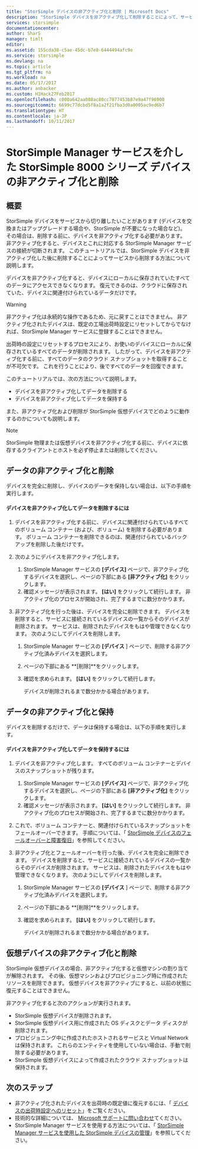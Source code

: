 ```yaml
---
title: "StorSimple デバイスの非アクティブ化と削除 | Microsoft Docs"
description: "StorSimple デバイスを非アクティブ化して削除することによって、サービスからこれを削除する方法について説明します。"
services: storsimple
documentationcenter: 
author: SharS
manager: timlt
editor: 
ms.assetid: 155cda38-c5ae-45dc-b7e8-6444494afc9e
ms.service: storsimple
ms.devlang: na
ms.topic: article
ms.tgt_pltfrm: na
ms.workload: na
ms.date: 05/17/2017
ms.author: anbacker
ms.custom: H1Hack27Feb2017
ms.openlocfilehash: c000a642aa088ac80cc7077453b87e9a47f96900
ms.sourcegitcommit: 6699c77dcbd5f8a1a2f21fba3d0a0005ac9ed6b7
ms.translationtype: HT
ms.contentlocale: ja-JP
ms.lasthandoff: 10/11/2017
---
```

# <a name="deactivate-and-delete-a-storsimple-8000-series-device-via-storsimple-manager-service"></a>StorSimple Manager サービスを介した StorSimple 8000 シリーズ デバイスの非アクティブ化と削除
## <a name="overview"></a>概要
StorSimple デバイスをサービスから切り離したいことがあります (デバイスを交換またはアップグレードする場合や、StorSimple が不要になった場合など)。 その場合は、削除する前に、デバイスを非アクティブ化する必要があります。 非アクティブ化すると、デバイスとこれに対応する StorSimple Manager サービスの接続が切断されます。 このチュートリアルでは、StorSimple デバイスを非アクティブ化した後に削除することによってサービスから削除する方法について説明します。 

デバイスを非アクティブ化すると、デバイスにローカルに保存されていたすべてのデータにアクセスできなくなります。 復元できるのは、クラウドに保存されていた、デバイスに関連付けられているデータだけです。  

> [!WARNING]
> 非アクティブ化は永続的な操作であるため、元に戻すことはできません。 非アクティブ化されたデバイスは、既定の工場出荷時設定にリセットしてからでなければ、StorSimple Manager サービスに登録することはできません。 
> 
> 出荷時の設定にリセットするプロセスにより、お使いのデバイスにローカルに保存されているすべてのデータが削除されます。 したがって、デバイスを非アクティブ化する前に、すべてのデータのクラウド スナップショットを取得することが不可欠です。 これを行うことにより、後ですべてのデータを回復できます。
> 
> 

このチュートリアルでは、次の方法について説明します。

* デバイスを非アクティブ化してデータを削除する
* デバイスを非アクティブ化してデータを保持する

また、非アクティブ化および削除が StorSimple 仮想デバイスでどのように動作するのかについても説明します。

> [!NOTE]
> StorSimple 物理または仮想デバイスを非アクティブ化する前に、デバイスに依存するクライアントとホストを必ず停止または削除してください。
> 
> 

## <a name="deactivate-and-delete-data"></a>データの非アクティブ化と削除
デバイスを完全に削除し、デバイスのデータを保持しない場合は、以下の手順を実行します。

#### <a name="to-deactivate-the-device-and-delete-the-data"></a>デバイスを非アクティブ化してデータを削除するには
1. デバイスを非アクティブ化する前に、デバイスに関連付けられているすべてのボリューム コンテナー (および、ボリューム) を削除する必要があります。 ボリューム コンテナーを削除できるのは、関連付けられているバックアップを削除した後だけです。
2. 次のようにデバイスを非アクティブ化します。
   
   1. StorSimple Manager サービスの **[デバイス]** ページで、非アクティブ化するデバイスを選択し、ページの下部にある **[非アクティブ化]** をクリックします。
   2. 確認メッセージが表示されます。 **[はい]** をクリックして続行します。 非アクティブ化のプロセスが開始され、完了するまでに数分かかります。
3. 非アクティブ化を行った後は、デバイスを完全に削除できます。 デバイスを削除すると、サービスに接続されているデバイスの一覧からそのデバイスが削除されます。 サービスは、削除されたデバイスをもはや管理できなくなります。 次のようにしてデバイスを削除します。
   
   1. StorSimple Manager サービスの **[デバイス** ] ページで、削除する非アクティブ化済みデバイスを選択します。
   2. ページの下部にある **[削除]**をクリックします。
   3. 確認を求められます。 **[はい]** をクリックして続行します。
      
      デバイスが削除されるまで数分かかる場合があります。

## <a name="deactivate-and-retain-data"></a>データの非アクティブ化と保持
デバイスを削除するだけで、データは保持する場合は、以下の手順を実行します。

#### <a name="to-deactivate-a-device-and-retain-the-data"></a>デバイスを非アクティブ化してデータを保持するには
1. デバイスを非アクティブ化します。 すべてのボリューム コンテナーとデバイスのスナップショットが残ります。
   
   1. StorSimple Manager サービスの **[デバイス]** ページで、非アクティブ化するデバイスを選択し、ページの下部にある **[非アクティブ化]** をクリックします。
   2. 確認メッセージが表示されます。 **[はい]** をクリックして続行します。 非アクティブ化のプロセスが開始され、完了するまでに数分かかります。
2. これで、ボリューム コンテナーと、関連付けられているスナップショットをフェールオーバーできます。 手順については、「 [StorSimple デバイスのフェールオーバーと障害復旧](storsimple-device-failover-disaster-recovery.md)」を参照してください。
3. 非アクティブ化とフェールオーバーを行った後、デバイスを完全に削除できます。 デバイスを削除すると、サービスに接続されているデバイスの一覧からそのデバイスが削除されます。 サービスは、削除されたデバイスをもはや管理できなくなります。 次のようにしてデバイスを削除します。
   
   1. StorSimple Manager サービスの **[デバイス** ] ページで、削除する非アクティブ化済みデバイスを選択します。
   2. ページの下部にある **[削除]**をクリックします。
   3. 確認を求められます。 **[はい]** をクリックして続行します。
      
      デバイスが削除されるまで数分かかる場合があります。

## <a name="deactivate-and-delete-a-virtual-device"></a>仮想デバイスの非アクティブ化と削除
StorSimple 仮想デバイスの場合、非アクティブ化すると仮想マシンの割り当てが解除されます。 その後、仮想マシンおよびプロビジョニング時に作成されたリソースを削除できます。 仮想デバイスを非アクティブにすると、以前の状態に復元することはできません。 

非アクティブ化すると次のアクションが実行されます。

* StorSimple 仮想デバイスが削除されます。
* StorSimple 仮想デバイス用に作成された OS ディスクとデータ ディスクが削除されます。
* プロビジョニング中に作成されたホストされるサービスと Virtual Network は保持されます。 これらのエンティティを使用していない場合は、手動で削除する必要があります。
* StorSimple 仮想デバイスによって作成されたクラウド スナップショットは保持されます。

## <a name="next-steps"></a>次のステップ
* 非アクティブ化されたデバイスを出荷時の既定値に復元するには、「 [デバイスの出荷時設定へのリセット](storsimple-manage-device-controller.md#reset-the-device-to-factory-default-settings)」をご覧ください。
* 技術的な詳細については、 [Microsoft サポートに問い合わせ](storsimple-contact-microsoft-support.md)てください。
* StorSimple Manager サービスを使用する方法については、「 [StorSimple Manager サービスを使用した StorSimple デバイスの管理](storsimple-manager-service-administration.md)」を参照してください。 

